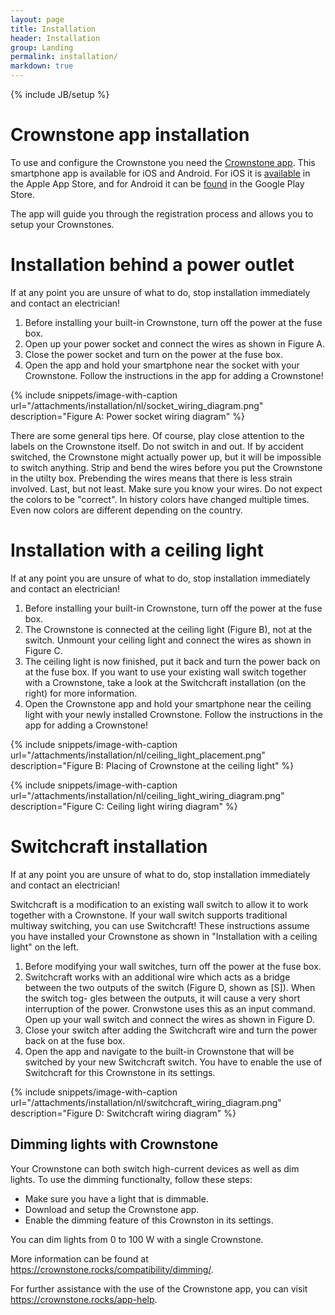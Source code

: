 ```yaml
---
layout: page
title: Installation
header: Installation
group: Landing
permalink: installation/
markdown: true
---
```

{% include JB/setup %}

# Crownstone app installation

To use and configure the Crownstone you need the [Crownstone app](https://crownstone.rocks/app/). 
This smartphone app is available for iOS and Android.
For iOS it is [available](https://apps.apple.com/us/app/crownstone/id1136616106) in the Apple App Store, and for 
Android it can be [found](https://play.google.com/store/apps/details?id=rocks.crownstone.consumerapp) in the Google Play Store.

The app will guide you through the registration process and allows you to setup your Crownstones.

# Installation behind a power outlet

If at any point you are unsure of what to do, stop installation immediately and contact an electrician!

1. Before installing your built-in Crownstone, turn off the power at the fuse box. 
2. Open up your power socket and connect the wires as shown in Figure A.
3. Close the power socket and turn on the power at the fuse box.
4. Open the app and hold your smartphone near the socket with your Crownstone. Follow the instructions in the app for adding a Crownstone!

{% include snippets/image-with-caption url="/attachments/installation/nl/socket_wiring_diagram.png" description="Figure A: Power socket wiring diagram" %}

There are some general tips here. Of course, play close attention to the labels on the Crownstone itself. Do not switch
in and out. If by accident switched, the Crownstone might actually power up, but it will be impossible to switch anything.
Strip and bend the wires before you put the Crownstone in the utilty box. Prebending the wires means that there is less
strain involved. Last, but not least. Make sure you know your wires. Do not expect the colors to be "correct". In
history colors have changed multiple times. Even now colors are different depending on the country.

# Installation with a ceiling light

If at any point you are unsure of what to do, stop installation immediately and contact an electrician!

1. Before installing your built-in Crownstone, turn off the power at the fuse box. 
2. The Crownstone is connected at the ceiling light (Figure B), not at the switch. Unmount your ceiling light and connect the 
wires as shown in Figure C.
3. The ceiling light is now finished, put it back and turn the power back on at
the fuse box. If you want to use your existing wall switch together with a
Crownstone, take a look at the Switchcraft installation (on the right) for more
information.
4. Open the Crownstone app and hold your smartphone near the ceiling light
with your newly installed Crownstone. Follow the instructions in the app for
adding a Crownstone!

{% include snippets/image-with-caption url="/attachments/installation/nl/ceiling_light_placement.png" description="Figure B: Placing of Crownstone at the ceiling light" %}

{% include snippets/image-with-caption url="/attachments/installation/nl/ceiling_light_wiring_diagram.png" description="Figure C: Ceiling light wiring diagram" %}

# Switchcraft installation

If at any point you are unsure of what to do, stop installation immediately and contact an electrician!

Switchcraft is a modification to an existing wall switch to allow it to work
together with a Crownstone. If your wall switch supports traditional multiway
switching, you can use Switchcraft!
These instructions assume you have installed your Crownstone as shown in
"Installation with a ceiling light" on the left.


1. Before modifying your wall switches, turn off the power at the fuse box.
2. Switchcraft works with an additional wire which acts as a bridge between the
two outputs of the switch (Figure D, shown as [S]). When the switch tog-
gles between the outputs, it will cause a very short interruption of the power.
Cronwstone uses this as an input command.
Open up your wall switch and connect the wires as shown in Figure D.
3. Close your switch after adding the Switchcraft wire and turn the power back
on at the fuse box.
4. Open the app and navigate to the built-in Crownstone that will be switched
by your new Switchcraft switch. You have to enable the use of Switchcraft for
this Crownstone in its settings.

{% include snippets/image-with-caption url="/attachments/installation/nl/switchcraft_wiring_diagram.png" description="Figure D: Switchcraft wiring diagram" %}

## Dimming lights with Crownstone

Your Crownstone can both switch high-current devices as well as dim lights. To
use the dimming functionalty, follow these steps:

* Make sure you have a light that is dimmable.
* Download and setup the Crownstone app.
* Enable the dimming feature of this Crownston in its settings.

You can dim lights from 0 to 100 W with a single Crownstone.

More information can be found at <https://crownstone.rocks/compatibility/dimming/>.

For further assistance with the use of the Crownstone app, you can visit <https://crownstone.rocks/app-help>.
